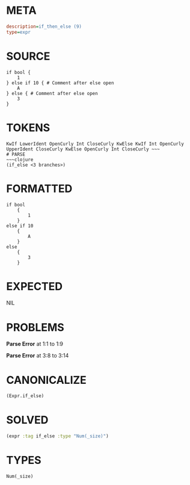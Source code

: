# META
~~~ini
description=if_then_else (9)
type=expr
~~~
# SOURCE
~~~roc
if bool {
	1
} else if 10 { # Comment after else open
	A
} else { # Comment after else open
	3
}
~~~
# TOKENS
~~~text
KwIf LowerIdent OpenCurly Int CloseCurly KwElse KwIf Int OpenCurly UpperIdent CloseCurly KwElse OpenCurly Int CloseCurly ~~~
# PARSE
~~~clojure
(if_else <3 branches>)
~~~
# FORMATTED
~~~roc
if bool
	{
		1
	}
else if 10
	{
		A
	}
else
	{
		3
	}
~~~
# EXPECTED
NIL
# PROBLEMS
**Parse Error**
at 1:1 to 1:9

**Parse Error**
at 3:8 to 3:14

# CANONICALIZE
~~~clojure
(Expr.if_else)
~~~
# SOLVED
~~~clojure
(expr :tag if_else :type "Num(_size)")
~~~
# TYPES
~~~roc
Num(_size)
~~~
